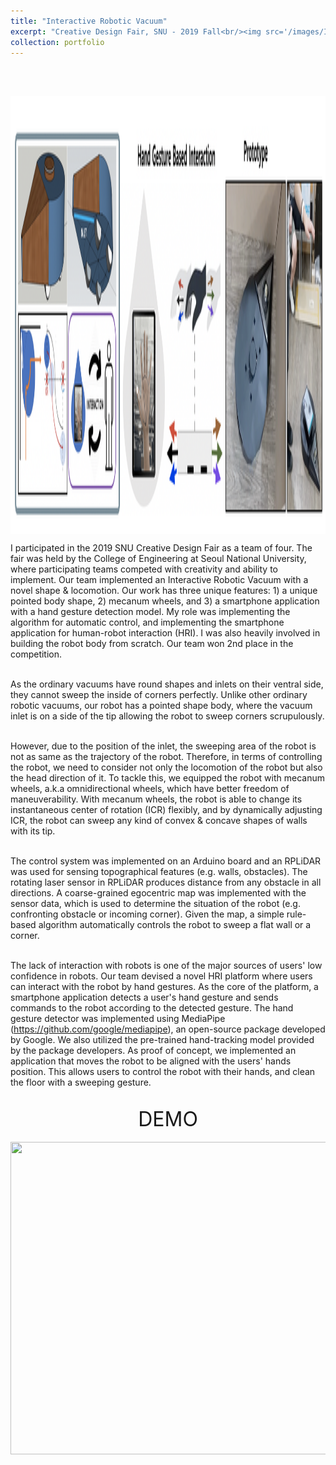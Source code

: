 ```yaml
---
title: "Interactive Robotic Vacuum"
excerpt: "Creative Design Fair, SNU - 2019 Fall<br/><img src='/images/InteractiveRobot.png' align='middle' width='700' height='500'>"
collection: portfolio
---
```

<br><br>

<img src='/images/InteractiveRobot.png' align='middle' width='1000' height='700'>

<p style="text-align:justify;">

I participated in the 2019 SNU Creative Design Fair as a team of four. The fair was held by the College of Engineering at Seoul National University, where participating teams competed with creativity and ability to implement. Our team implemented an Interactive Robotic Vacuum with a novel shape & locomotion. Our work has three unique features: 1) a unique pointed body shape, 2) mecanum wheels, and 3) a smartphone application with a hand gesture detection model. My role was implementing the algorithm for automatic control, and implementing the smartphone application for human-robot interaction (HRI). I was also heavily involved in building the robot body from scratch. Our team won 2nd place in the competition. <br><br>

As the ordinary vacuums have round shapes and inlets on their ventral side, they cannot sweep the inside of corners perfectly. Unlike other ordinary robotic vacuums, our robot has a pointed shape body, where the vacuum inlet is on a side of the tip allowing the robot to sweep corners scrupulously. <br><br>

However, due to the position of the inlet, the sweeping area of the robot is not as same as the trajectory of the robot. Therefore, in terms of controlling the robot, we need to consider not only the locomotion of the robot but also the head direction of it. To tackle this, we equipped the robot with mecanum wheels, a.k.a omnidirectional wheels, which have better freedom of maneuverability. With mecanum wheels, the robot is able to change its instantaneous center of rotation (ICR) flexibly, and by dynamically adjusting ICR, the robot can sweep any kind of convex & concave shapes of walls with its tip. <br><br>

The control system was implemented on an Arduino board and an RPLiDAR was used for sensing topographical features (e.g. walls, obstacles). The rotating laser sensor in RPLiDAR produces distance from any obstacle in all directions. A coarse-grained egocentric map was implemented with the sensor data, which is used to determine the situation of the robot (e.g. confronting obstacle or incoming corner). Given the map, a simple rule-based algorithm automatically controls the robot to sweep a flat wall or a corner. <br><br>

The lack of interaction with robots is one of the major sources of users' low confidence in robots. Our team devised a novel HRI platform where users can interact with the robot by hand gestures. As the core of the platform, a smartphone application detects a user's hand gesture and sends commands to the robot according to the detected gesture. The hand gesture detector was implemented using MediaPipe (https://github.com/google/mediapipe), an open-source package developed by Google. We also utilized the pre-trained hand-tracking model provided by the package developers. As proof of concept, we implemented an application that moves the robot to be aligned with the users' hands position. This allows users to control the robot with their hands, and clean the floor with a sweeping gesture. <br><br>

</p>
   
 <p style="text-align:center;"> <font size = "6"> DEMO <br>
 </font> <br> <img src='/images/demo.gif' align='middle' width='700' height='500'>  <br> </p>

<p style="text-align:justify;">

